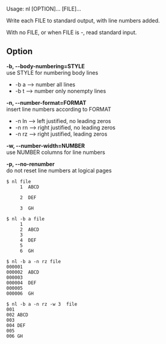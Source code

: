 Usage: nl [OPTION]... [FILE]...

Write each FILE to standard output, with line numbers added.

With no FILE, or when FILE is -, read standard input.

## Option
**-b, --body-numbering=STYLE** <br>
use STYLE for numbering body lines <br>
- -b a --> number all lines <br>
- -b t --> number only nonempty lines <br>


**-n, --number-format=FORMAT** <br>
insert line numbers according to FORMAT <br>
- -n ln  -->   left justified, no leading zeros <br>
- -n rn  -->  right justified, no leading zeros <br>
- -n rz  -->   right justified, leading zeros <br>

**-w, --number-width=NUMBER**<br>
use NUMBER columns for line numbers <br>

**-p, --no-renumber**<br>
do not reset line numbers at logical pages <br>



```
$ nl file
     1	ABCD
       
     2	DEF
       
     3	GH
```

```
$ nl -b a file
     1	
     2	ABCD
     3	
     4	DEF
     5	
     6	GH

```

```
$ nl -b a -n rz file
000001	
000002	ABCD
000003	
000004	DEF
000005	
000006	GH
```

```
$ nl -b a -n rz -w 3  file
001	
002	ABCD
003	
004	DEF
005	
006	GH
```